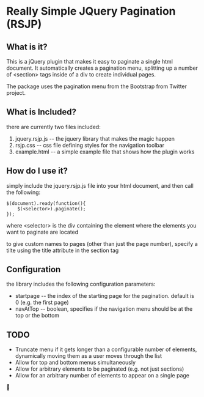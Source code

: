 # Really Simple JQuery Pagination (RSJP)

## What is it?
This is a jQuery plugin that makes it easy to paginate a single html document.  It automatically creates a pagination menu, splitting up a number of &lt;section&gt; tags inside of a div to create individual pages.

The package uses the pagination menu from the Bootstrap from Twitter project. 

## What is Included?
there are currently two files included:

1. jquery.rsjp.js -- the jquery library that makes the magic happen
2. rsjp.css -- css file defining styles for the navigation toolbar
3. example.html -- a simple example file that shows how the plugin works
## How do I use it?
simply include the jquery.rsjp.js file into your html document, and then call the following:

	$(document).ready(function(){
		$(<selector>).paginate();
	});

where &lt;selector&gt; is the div containing the element where the elements you want to paginate are located

to give custom names to pages (other than just the page number), specify a tilte using the title attribute in the section tag
## Configuration

the library includes the following configuration parameters:

* startpage -- the index of the starting page for the pagination. default is 0 (e.g. the first page)
* navAtTop -- boolean, specifies if the navigation menu should be at the top or the bottom

## TODO
* Truncate menu if it gets longer than a configurable number of elements, dynamically moving them as a user moves through the list
* Allow for top and bottom menus simultaneously
* Allow for arbitrary elements to be paginated (e.g. not just sections)
* Allow for an arbitrary number of elements to appear on a single page


